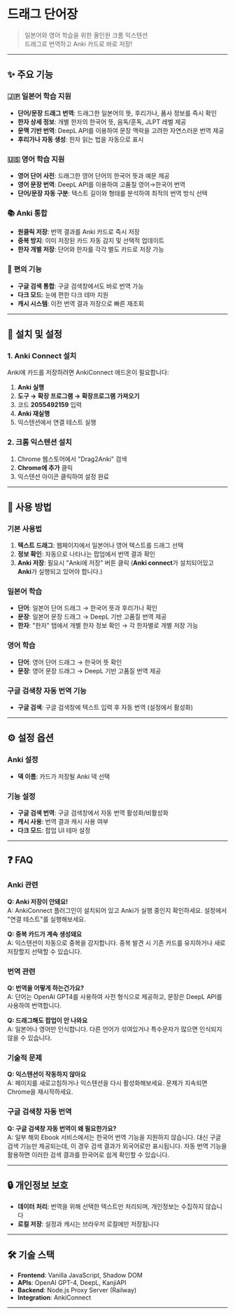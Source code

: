 # 드래그 단어장

> 일본어와 영어 학습을 위한 올인원 크롬 익스텐션  
> 드래그로 번역하고 Anki 카드로 바로 저장!

---

## ✨ 주요 기능

### 🇯🇵 **일본어 학습 지원**
- **단어/문장 드래그 번역**: 드래그한 일본어의 뜻, 후리가나, 품사 정보를 즉시 확인
- **한자 상세 정보**: 개별 한자의 한국어 뜻, 음독/훈독, JLPT 레벨 제공
- **문맥 기반 번역**: DeepL API를 이용하여 문장 맥락을 고려한 자연스러운 번역 제공
- **후리가나 자동 생성**: 한자 읽는 법을 자동으로 표시

### 🇺🇸 **영어 학습 지원**
- **영어 단어 사전**: 드래그한 영어 단어의 한국어 뜻과 예문 제공
- **영어 문장 번역**: DeepL API를 이용하여 고품질 영어→한국어 번역
- **단어/문장 자동 구분**: 텍스트 길이와 형태를 분석하여 최적의 번역 방식 선택

### 📚 **Anki 통합**
- **원클릭 저장**: 번역 결과를 Anki 카드로 즉시 저장
- **중복 방지**: 이미 저장된 카드 자동 감지 및 선택적 업데이트
- **한자 개별 저장**: 단어와 한자를 각각 별도 카드로 저장 가능

### 🔧 **편의 기능**
- **구글 검색 통합**: 구글 검색창에서도 바로 번역 가능
- **다크 모드**: 눈에 편한 다크 테마 지원
- **캐시 시스템**: 이전 번역 결과 저장으로 빠른 재조회

---

## 🚀 설치 및 설정

### 1. Anki Connect 설치
Anki에 카드를 저장하려면 AnkiConnect 애드온이 필요합니다:

1. **Anki 실행**
2. **도구 → 확장 프로그램 → 확장프로그램 가져오기**
3. 코드 **2055492159** 입력
4. **Anki 재실행**
5. 익스텐션에서 연결 테스트 실행

### 2. 크롬 익스텐션 설치
1. Chrome 웹스토어에서 "Drag2Anki" 검색
2. **Chrome에 추가** 클릭
3. 익스텐션 아이콘 클릭하여 설정 완료

---

## 📖 사용 방법

### **기본 사용법**
1. **텍스트 드래그**: 웹페이지에서 일본어나 영어 텍스트를 드래그 선택
2. **정보 확인**: 자동으로 나타나는 팝업에서 번역 결과 확인
3. **Anki 저장**: 필요시 "Anki에 저장" 버튼 클릭 (**Anki connect**가 설치되어있고 **Anki**가 실행되고 있어야 합니다.)

### **일본어 학습**
- **단어**: 일본어 단어 드래그 → 한국어 뜻과 후리가나 확인
- **문장**: 일본어 문장 드래그 → DeepL 기반 고품질 번역 제공
- **한자**: "한자" 탭에서 개별 한자 정보 확인 → 각 한자별로 개별 저장 가능

### **영어 학습**
- **단어**: 영어 단어 드래그 → 한국어 뜻 확인
- **문장**: 영어 문장 드래그 → DeepL 기반 고품질 번역 제공

### **구글 검색창 자동 번역 기능**
- **구글 검색**: 구글 검색창에 텍스트 입력 후 자동 번역 (설정에서 활성화)

---

## ⚙️ 설정 옵션

### **Anki 설정**
- **덱 이름**: 카드가 저장될 Anki 덱 선택

### **기능 설정**
- **구글 검색 번역**: 구글 검색창에서 자동 번역 활성화/비활성화
- **캐시 사용**: 번역 결과 캐시 사용 여부
- **다크 모드**: 팝업 UI 테마 설정

---

## ❓ FAQ

### **Anki 관련**
**Q: Anki 저장이 안돼요!**  
A: AnkiConnect 플러그인이 설치되어 있고 Anki가 실행 중인지 확인하세요. 설정에서 "연결 테스트"를 실행해보세요.

**Q: 중복 카드가 계속 생성돼요**  
A: 익스텐션이 자동으로 중복을 감지합니다. 중복 발견 시 기존 카드를 유지하거나 새로 저장할지 선택할 수 있습니다.

### **번역 관련**
**Q: 번역을 어떻게 하는건가요?**  
A: 단어는 OpenAI GPT4를 사용하여 사전 형식으로 제공하고, 문장은 DeepL API를 사용하여 번역합니다.

**Q: 드래그해도 팝업이 안 나와요**  
A: 일본어나 영어만 인식합니다. 다른 언어가 섞여있거나 특수문자가 많으면 인식되지 않을 수 있습니다.

### **기술적 문제**
**Q: 익스텐션이 작동하지 않아요**  
A: 페이지를 새로고침하거나 익스텐션을 다시 활성화해보세요. 문제가 지속되면 Chrome을 재시작하세요.

### **구글 검색창 자동 번역**
**Q: 구글 검색창 자동 번역이 왜 필요한가요?**  
A: 일부 해외 Ebook 서비스에서는 한국어 번역 기능을 지원하지 않습니다. 대신 구글 검색 기능만 제공되는데, 이 경우 검색 결과가 외국어로만 표시됩니다. 자동 번역 기능을 활용하면 이러한 검색 결과를 한국어로 쉽게 확인할 수 있습니다.


---

## 🔒 개인정보 보호

- **데이터 처리**: 번역을 위해 선택한 텍스트만 처리되며, 개인정보는 수집하지 않습니다
- **로컬 저장**: 설정과 캐시는 브라우저 로컬에만 저장됩니다

---

## 🛠️ 기술 스택

- **Frontend**: Vanilla JavaScript, Shadow DOM
- **APIs**: OpenAI GPT-4, DeepL, KanjiAPI
- **Backend**: Node.js Proxy Server (Railway)
- **Integration**: AnkiConnect

---
